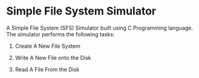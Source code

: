 # Simple File System Simulator

A Simple File System (SFS) Simulator built using C Programming language. The simulator performs the following tasks:

1) Create A New File System

2) Write A New File onto the Disk

3) Read A File From the Disk
